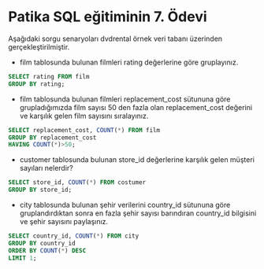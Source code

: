 
# Patika SQL eğitiminin 7. Ödevi 

Aşağıdaki sorgu senaryoları dvdrental örnek veri tabanı üzerinden gerçekleştirilmiştir.

- film tablosunda bulunan filmleri rating değerlerine göre gruplayınız.
```sql
SELECT rating FROM film
GROUP BY rating;
```
- film tablosunda bulunan filmleri replacement_cost sütununa göre grupladığımızda film sayısı 50 den fazla olan replacement_cost değerini ve karşılık gelen film sayısını sıralayınız.
```sql
SELECT replacement_cost, COUNT(*) FROM film
GROUP BY replacement_cost
HAVING COUNT(*)>50;
```
- customer tablosunda bulunan store_id değerlerine karşılık gelen müşteri sayıları nelerdir? 
```sql
SELECT store_id, COUNT(*) FROM costumer
GROUP BY store_id;
```
- city tablosunda bulunan şehir verilerini country_id sütununa göre gruplandırdıktan sonra en fazla şehir sayısı barındıran country_id bilgisini ve şehir sayısını paylaşınız.
```sql
SELECT country_id, COUNT(*) FROM city
GROUP BY country_id
ORDER BY COUNT(*) DESC
LIMIT 1;
```
